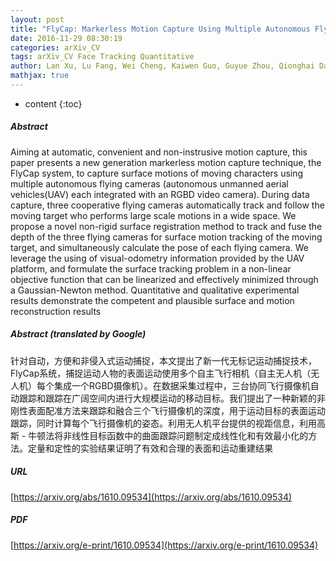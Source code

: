 ```yaml
---
layout: post
title: "FlyCap: Markerless Motion Capture Using Multiple Autonomous Flying Cameras"
date: 2016-11-29 08:30:19
categories: arXiv_CV
tags: arXiv_CV Face Tracking Quantitative
author: Lan Xu, Lu Fang, Wei Cheng, Kaiwen Guo, Guyue Zhou, Qionghai Dai, Yebin Liu
mathjax: true
---
```


* content
{:toc}

##### Abstract
Aiming at automatic, convenient and non-instrusive motion capture, this paper presents a new generation markerless motion capture technique, the FlyCap system, to capture surface motions of moving characters using multiple autonomous flying cameras (autonomous unmanned aerial vehicles(UAV) each integrated with an RGBD video camera). During data capture, three cooperative flying cameras automatically track and follow the moving target who performs large scale motions in a wide space. We propose a novel non-rigid surface registration method to track and fuse the depth of the three flying cameras for surface motion tracking of the moving target, and simultaneously calculate the pose of each flying camera. We leverage the using of visual-odometry information provided by the UAV platform, and formulate the surface tracking problem in a non-linear objective function that can be linearized and effectively minimized through a Gaussian-Newton method. Quantitative and qualitative experimental results demonstrate the competent and plausible surface and motion reconstruction results

##### Abstract (translated by Google)
针对自动，方便和非侵入式运动捕捉，本文提出了新一代无标记运动捕捉技术，FlyCap系统，捕捉运动人物的表面运动使用多个自主飞行相机（自主无人机（无人机）每个集成一个RGBD摄像机）。在数据采集过程中，三台协同飞行摄像机自动跟踪和跟踪在广阔空间内进行大规模运动的移动目标。我们提出了一种新颖的非刚性表面配准方法来跟踪和融合三个飞行摄像机的深度，用于运动目标的表面运动跟踪，同时计算每个飞行摄像机的姿态。利用无人机平台提供的视距信息，利用高斯 - 牛顿法将非线性目标函数中的曲面跟踪问题制定成线性化和有效最小化的方法。定量和定性的实验结果证明了有效和合理的表面和运动重建结果

##### URL
[https://arxiv.org/abs/1610.09534](https://arxiv.org/abs/1610.09534)

##### PDF
[https://arxiv.org/e-print/1610.09534](https://arxiv.org/e-print/1610.09534)

